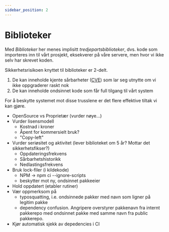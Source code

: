 ```yaml
---
sidebar_position: 2
---
```


# Biblioteker

Med _Biblioteker_ her menes implisitt _tredjepartsbiblioteker_, dvs. kode som importeres inn til vårt prosjekt, eksekverer på våre servere, men hvor vi ikke selv har skrevet koden.

Sikkerhetsrisikoen knyttet til biblioteker er 2-delt.

 1. De kan inneholde kjente sårbarheter ([CVE](https://cve.mitre.org)) som lar seg utnytte om vi ikke oppgraderer raskt nok
 2. De kan inneholde ondsinnet kode som får full tilgang til vårt system

For å beskytte systemet mot disse trusslene er det flere effektive tiltak vi kan gjøre.

- OpenSource vs Proprietær (vurder nøye...)
- Vurder lisensmodell
  - Kostnad i kroner
  - Åpent for kommersielt bruk?
  - "Copy-left"
- Vurder seriøsitet og aktivitet (lever biblioteket om 5 år? Mottar det 
sikkerhetsfikser?)
  - Oppdateringsfrekvens
  - Sårbarhetshistorikk
  - Nedlastingsfrekvens
- Bruk lock-filer (i kildekode)
  - NPM -> npm ci --ignore-scripts
  - beskytter mot ny, ondsinnet pakkeeier
- Hold oppdatert (etabler rutiner)
- Vær oppmerksom på
   - typosquatting, i.e. ondsinnede pakker med navn som ligner på legitim pakke
   - dependency confusion. Angripere overstyrer pakkenavn fra internt pakkerepo med ondsinnet pakke med samme navn fra public pakkerepo.
- Kjør automatisk sjekk av depedencies i CI
